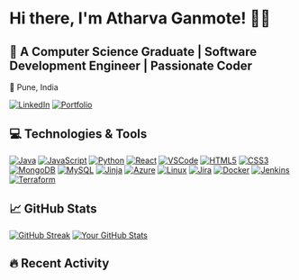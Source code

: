 <!-- Your Name and Bio -->
# Hi there, I'm Atharva Ganmote! 👨‍💻

## 🚀 A Computer Science Graduate | Software Development Engineer | Passionate Coder 

<!-- Your Location -->
📍 Pune, India

<!-- Your Social Media and Contact Links with Icons -->
[![LinkedIn](https://img.shields.io/badge/LinkedIn-Connect-blue?style=flat-square&logo=linkedin)](https://www.linkedin.com/in/atharva0920/)
[![Portfolio](https://img.shields.io/badge/Portfolio-Visit-brightgreen?style=flat-square&logo=portfolio)](https://portfolio-site-aganmote00.vercel.app/)

<!-- Your Technologies and Tools with Icons -->
## 💻 Technologies & Tools
[![Java](https://img.shields.io/badge/Java-007396?style=for-the-badge&logo=java&logoColor=white)](https://www.java.com/)
[![JavaScript](https://img.shields.io/badge/JavaScript-F7DF1E?style=for-the-badge&logo=javascript&logoColor=black)](https://www.javascript.com/)
[![Python](https://img.shields.io/badge/Python-3776AB?style=for-the-badge&logo=python&logoColor=white)](https://www.python.org/)
[![React](https://img.shields.io/badge/react-%2320232a.svg?style=for-the-badge&logo=react&logoColor=%2361DAFB)](https://reactjs.org/)
[![VSCode](https://img.shields.io/badge/VSCode-007ACC?style=for-the-badge&logo=visual-studio-code&logoColor=white)](https://code.visualstudio.com/)
[![HTML5](https://img.shields.io/badge/html5-%23E34F26.svg?style=for-the-badge&logo=html5&logoColor=white)](https://developer.mozilla.org/en-US/docs/Web/Guide/HTML/HTML5)
[![CSS3](https://img.shields.io/badge/css3-%231572B6.svg?style=for-the-badge&logo=css3&logoColor=white)](https://developer.mozilla.org/en-US/docs/Web/CSS)
[![MongoDB](https://img.shields.io/badge/MongoDB-%234ea94b.svg?style=for-the-badge&logo=mongodb&logoColor=white)](https://www.mongodb.com/)
[![MySQL](https://img.shields.io/badge/mysql-%2300f.svg?style=for-the-badge&logo=mysql&logoColor=white)](https://www.mysql.com/)
[![Jinja](https://img.shields.io/badge/jinja-white.svg?style=for-the-badge&logo=jinja&logoColor=black)](https://palletsprojects.com/p/jinja/)
[![Azure](https://img.shields.io/badge/azure-%230072C6.svg?style=for-the-badge&logo=microsoftazure&logoColor=white)](https://azure.microsoft.com/en-us/)
[![Linux](https://img.shields.io/badge/Linux-FCC624?style=for-the-badge&logo=linux&logoColor=black)](https://www.linux.org/)
[![Jira](https://img.shields.io/badge/jira-%230A0FFF.svg?style=for-the-badge&logo=jira&logoColor=white)](https://www.atlassian.com/software/jira)
[![Docker](https://img.shields.io/badge/docker-%230db7ed.svg?style=for-the-badge&logo=docker&logoColor=white)](https://www.docker.com/)
[![Jenkins](https://img.shields.io/badge/jenkins-%232C5263.svg?style=for-the-badge&logo=jenkins&logoColor=white)](https://www.jenkins.io/)
[![Terraform](https://img.shields.io/badge/terraform-%235835CC.svg?style=for-the-badge&logo=terraform&logoColor=white)](https://www.terraform.io/)

<!-- Your GitHub Stats with Icons -->
## 📈 GitHub Stats
[![GitHub Streak](https://github-readme-streak-stats.herokuapp.com?user=Atharva0920&theme=dark)](https://git.io/streak-stats)
[![Your GitHub Stats](https://github-readme-stats.vercel.app/api?username=Atharva0920&show_icons=true&theme=radical)](https://github.com/Atharva0920/github-readme-stats)

<!-- Your Recent Activity with Icons -->
## 🔥 Recent Activity
<!--START_SECTION:activity-->
<!--END_SECTION:activity-->
